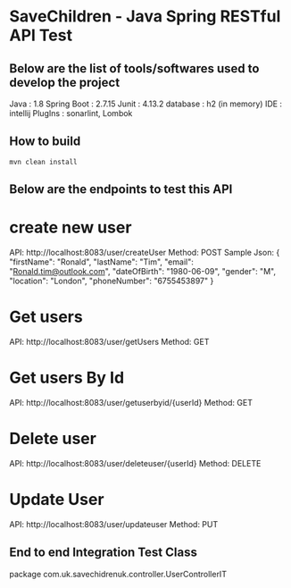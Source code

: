 # SaveChildren - Java Spring RESTful API Test

## Below are the list of tools/softwares used to develop the project

Java : 1.8
Spring Boot : 2.7.15
Junit : 4.13.2
database : h2 (in memory)
IDE : intellij
PlugIns : sonarlint, Lombok

## How to build
```mvn clean install```

## Below are the endpoints to test this API
# create new user
 API:  http://localhost:8083/user/createUser
 Method: POST
 Sample Json:
 {
 "firstName": "Ronald",
 "lastName": "Tim",
 "email": "Ronald.tim@outlook.com",
 "dateOfBirth": "1980-06-09",
 "gender": "M",
 "location": "London",
 "phoneNumber": "6755453897"
 }

# Get users
API:  http://localhost:8083/user/getUsers
Method: GET

# Get users By Id
API:  http://localhost:8083/user/getuserbyid/{userId}
Method: GET

# Delete user
API:  http://localhost:8083/user/deleteuser/{userId}
Method: DELETE

# Update User
API:  http://localhost:8083/user/updateuser
Method: PUT

## End to end Integration Test Class
package com.uk.savechidrenuk.controller.UserControllerIT





